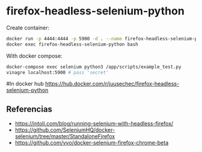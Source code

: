 # firefox-headless-selenium-python

Create container:
```sh
docker run -p 4444:4444 -p 5900 -d . --name firefox-headless-selenium-python
docker exec firefox-headless-selenium-python bash
```

With docker compose:
```sh
docker-compose exec selenium python3 /app/scripts/example_test.py
vinagre localhost:5900 # pass 'secret'
```

#In docker hub https://hub.docker.com/r/juusechec/firefox-headless-selenium-python

## Referencias
- https://intoli.com/blog/running-selenium-with-headless-firefox/
- https://github.com/SeleniumHQ/docker-selenium/tree/master/StandaloneFirefox
- https://github.com/vvo/docker-selenium-firefox-chrome-beta
